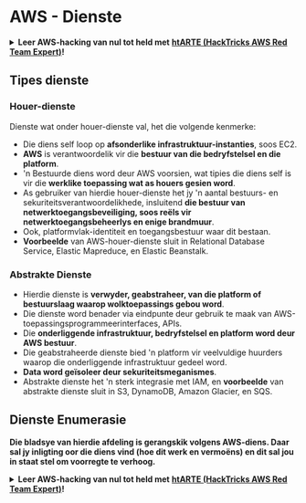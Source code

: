 # AWS - Dienste

<details>

<summary><strong>Leer AWS-hacking van nul tot held met</strong> <a href="https://training.hacktricks.xyz/courses/arte"><strong>htARTE (HackTricks AWS Red Team Expert)</strong></a><strong>!</strong></summary>

Ander maniere om HackTricks te ondersteun:

* As jy jou **maatskappy geadverteer wil sien in HackTricks** of **HackTricks in PDF wil aflaai**, kyk na die [**SUBSCRIPTION PLANS**](https://github.com/sponsors/carlospolop)!
* Kry die [**amptelike PEASS & HackTricks swag**](https://peass.creator-spring.com)
* Ontdek [**The PEASS Family**](https://opensea.io/collection/the-peass-family), ons versameling eksklusiewe [**NFTs**](https://opensea.io/collection/the-peass-family)
* **Sluit aan by die** 💬 [**Discord-groep**](https://discord.gg/hRep4RUj7f) of die [**telegram-groep**](https://t.me/peass) of **volg** ons op **Twitter** 🐦 [**@hacktricks\_live**](https://twitter.com/hacktricks\_live)**.**
* **Deel jou hacking-truuks deur PR's in te dien by die** [**HackTricks**](https://github.com/carlospolop/hacktricks) en [**HackTricks Cloud**](https://github.com/carlospolop/hacktricks-cloud) GitHub-opslagplekke.

</details>

## Tipes dienste

### Houer-dienste

Dienste wat onder houer-dienste val, het die volgende kenmerke:

* Die diens self loop op **afsonderlike infrastruktuur-instanties**, soos EC2.
* **AWS** is verantwoordelik vir die **bestuur van die bedryfstelsel en die platform**.
* 'n Bestuurde diens word deur AWS voorsien, wat tipies die diens self is vir die **werklike toepassing wat as houers gesien word**.
* As gebruiker van hierdie houer-dienste het jy 'n aantal bestuurs- en sekuriteitsverantwoordelikhede, insluitend **die bestuur van netwerktoegangsbeveiliging, soos reëls vir netwerktoegangsbeheerlys en enige brandmuur**.
* Ook, platformvlak-identiteit en toegangsbestuur waar dit bestaan.
* **Voorbeelde** van AWS-houer-dienste sluit in Relational Database Service, Elastic Mapreduce, en Elastic Beanstalk.

### Abstrakte Dienste

* Hierdie dienste is **verwyder, geabstraheer, van die platform of bestuurslaag waarop wolktoepassings gebou word**.
* Die dienste word benader via eindpunte deur gebruik te maak van AWS-toepassingsprogrammeerinterfaces, APIs.
* Die **onderliggende infrastruktuur, bedryfstelsel en platform word deur AWS bestuur**.
* Die geabstraheerde dienste bied 'n platform vir veelvuldige huurders waarop die onderliggende infrastruktuur gedeel word.
* **Data word geïsoleer deur sekuriteitsmeganismes**.
* Abstrakte dienste het 'n sterk integrasie met IAM, en **voorbeelde** van abstrakte dienste sluit in S3, DynamoDB, Amazon Glacier, en SQS.

## Dienste Enumerasie

**Die bladsye van hierdie afdeling is gerangskik volgens AWS-diens. Daar sal jy inligting oor die diens vind (hoe dit werk en vermoëns) en dit sal jou in staat stel om voorregte te verhoog.**

<details>

<summary><strong>Leer AWS-hacking van nul tot held met</strong> <a href="https://training.hacktricks.xyz/courses/arte"><strong>htARTE (HackTricks AWS Red Team Expert)</strong></a><strong>!</strong></summary>

Ander maniere om HackTricks te ondersteun:

* As jy jou **maatskappy geadverteer wil sien in HackTricks** of **HackTricks in PDF wil aflaai**, kyk na die [**SUBSCRIPTION PLANS**](https://github.com/sponsors/carlospolop)!
* Kry die [**amptelike PEASS & HackTricks swag**](https://peass.creator-spring.com)
* Ontdek [**The PEASS Family**](https://opensea.io/collection/the-peass-family), ons versameling eksklusiewe [**NFTs**](https://opensea.io/collection/the-peass-family)
* **Sluit aan by die** 💬 [**Discord-groep**](https://discord.gg/hRep4RUj7f) of die [**telegram-groep**](https://t.me/peass) of **volg** ons op **Twitter** 🐦 [**@hacktricks\_live**](https://twitter.com/hacktricks\_live)**.**
* **Deel jou hacking-truuks deur PR's in te dien by die** [**HackTricks**](https://github.com/carlospolop/hacktricks) en [**HackTricks Cloud**](https://github.com/carlospolop/hacktricks-cloud) GitHub-opslagplekke.

</details>
